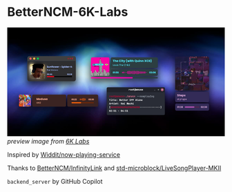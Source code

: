 # BetterNCM-6K-Labs

![preview](./preview.png)  
_preview image from [6K Labs](https://6klabs.com/)_

Inspired by [Widdit/now-playing-service](https://github.com/Widdit/now-playing-service)

Thanks to [BetterNCM/InfinityLink](https://github.com/BetterNCM/InfinityLink) and [std-microblock/LiveSongPlayer-MKII](https://github.com/std-microblock/LiveSongPlayer-MKII)

`backend_server` by GitHub Copilot
